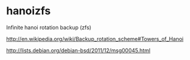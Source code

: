 # hanoizfs
Infinite hanoi rotation backup  (zfs)

http://en.wikipedia.org/wiki/Backup_rotation_scheme#Towers_of_Hanoi

http://lists.debian.org/debian-bsd/2011/12/msg00045.html
